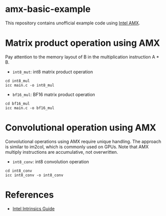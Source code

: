 # amx-basic-example

This repository contains unofficial example code using [Intel AMX](https://www.intel.com/content/www/us/en/products/docs/accelerator-engines/advanced-matrix-extensions/overview.html).

# Matrix product operation using AMX

Pay attention to the memory layout of B in the multiplication instruction A * B.

- `int8_mut`: int8 matrix product operation
```
cd int8_mul
icc main.c -o int8_mul
```

- `bf16_mul`: BF16 matrix product operation
```
cd bf16_mul
icc main.c -o bf16_mul
```

# Convolutional operation using AMX

Convolutional operations using AMX require unique handling.
The approach is similar to im2col, which is commonly used on GPUs.
Note that AMX multiply instructions are accumulative, not overwritten.

- `int8_conv`: int8 convolution operation
```
cd int8_conv
icc int8_conv -o int8_conv
```

# References

- [Intel Intrinsics Guide](https://www.intel.com/content/www/us/en/docs/intrinsics-guide/index.html#!=undefined&techs=AMX)
